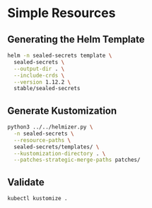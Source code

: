 # Simple Resources

## Generating the Helm Template

```bash
helm -n sealed-secrets template \
  sealed-secrets \
  --output-dir . \
  --include-crds \
  --version 1.12.2 \
  stable/sealed-secrets
```

## Generate Kustomization

```bash
python3 ../../helmizer.py \
  -n sealed-secrets \
  --resource-paths \
  sealed-secrets/templates/ \
  --kustomization-directory . \
  --patches-strategic-merge-paths patches/
```

## Validate

```bash
kubectl kustomize .
```
